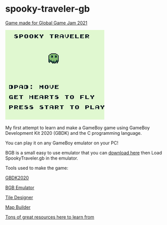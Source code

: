 # spooky-traveler-gb

[Game made for Global Game Jam 2021](https://globalgamejam.org/2021/games/spooky-traveler-0)

![](spookyTraveler.gif)

My first attempt to learn and make a GameBoy game using GameBoy Development Kit 2020 (GBDK) and the C programming language.

You can play it on any GameBoy emulator on your PC! 

BGB is a small easy to use emulator that you can [download here](https://bgb.bircd.org/) then Load SpookyTraveler.gb in the emulator.

Tools used to make the game: 

[GBDK2020]( https://github.com/Zal0/gbdk-2020)

[BGB Emulator](https://bgb.bircd.org/)

[Tile Designer](http://www.devrs.com/gb/hmgd/gbtd.html )

[Map Builder](http://www.devrs.com/gb/hmgd/gbmb.html )

[Tons of great resources here to learn from](https://gbdev.io/list.html#asm)
